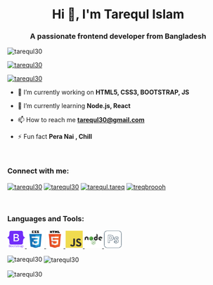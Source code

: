 <h1 align="center">Hi 👋, I'm Tarequl Islam</h1>
<h3 align="center">A passionate frontend developer from Bangladesh</h3>

<p align="left"> <img src="https://komarev.com/ghpvc/?username=tarequl30&label=Profile%20views&color=0e75b6&style=flat" alt="tarequl30" /> </p>

<p align="left"> <a href="https://github.com/ryo-ma/github-profile-trophy"><img src="https://github-profile-trophy.vercel.app/?username=tarequl30" alt="tarequl30" /></a> </p>

<p align="left"> <a href="https://twitter.com/tarequl30" target="blank"><img src="https://img.shields.io/twitter/follow/tarequl30?logo=twitter&style=for-the-badge" alt="tarequl30" /></a> </p>


- 🔭 I’m currently working on **HTML5, CSS3, BOOTSTRAP, JS**

- 🌱 I’m currently learning **Node.js, React**

- 📫 How to reach me **tarequl30@gmail.com**

- ⚡ Fun fact **Pera Nai , Chill**

<br>
<h3 align="left">Connect with me:</h3>
<p align="left">
<a href="https://twitter.com/tarequl30" target="blank"><img align="center" src="https://cdn.jsdelivr.net/npm/simple-icons@3.0.1/icons/twitter.svg" alt="tarequl30" height="30" width="40" /></a>
<a href="https://linkedin.com/in/tarequl30" target="blank"><img align="center" src="https://cdn.jsdelivr.net/npm/simple-icons@3.0.1/icons/linkedin.svg" alt="tarequl30" height="30" width="40" /></a>
<a href="https://fb.com/tarequl.tareq" target="blank"><img align="center" src="https://cdn.jsdelivr.net/npm/simple-icons@3.0.1/icons/facebook.svg" alt="tarequl.tareq" height="30" width="40" /></a>
<a href="https://instagram.com/treqbroooh" target="blank"><img align="center" src="https://cdn.jsdelivr.net/npm/simple-icons@3.0.1/icons/instagram.svg" alt="treqbroooh" height="30" width="40" /></a>
</p>

<br>
<h3 align="left">Languages and Tools:</h3>
<p align="left"> <a href="https://getbootstrap.com" target="_blank"> <img src="https://raw.githubusercontent.com/devicons/devicon/master/icons/bootstrap/bootstrap-plain-wordmark.svg" alt="bootstrap" width="40" height="40"/> </a> <a href="https://www.w3schools.com/css/" target="_blank"> <img src="https://raw.githubusercontent.com/devicons/devicon/master/icons/css3/css3-original-wordmark.svg" alt="css3" width="40" height="40"/> </a> <a href="https://www.w3.org/html/" target="_blank"> <img src="https://raw.githubusercontent.com/devicons/devicon/master/icons/html5/html5-original-wordmark.svg" alt="html5" width="40" height="40"/> </a> <a href="https://developer.mozilla.org/en-US/docs/Web/JavaScript" target="_blank"> <img src="https://raw.githubusercontent.com/devicons/devicon/master/icons/javascript/javascript-original.svg" alt="javascript" width="40" height="40"/> </a> <a href="https://nodejs.org" target="_blank"> <img src="https://raw.githubusercontent.com/devicons/devicon/master/icons/nodejs/nodejs-original-wordmark.svg" alt="nodejs" width="40" height="40"/> </a> <a href="https://www.photoshop.com/en" target="_blank"> <img src="https://raw.githubusercontent.com/devicons/devicon/master/icons/photoshop/photoshop-line.svg" alt="photoshop" width="40" height="40"/> </a> </p>

<p><img align="left" src="https://github-readme-stats.vercel.app/api/top-langs?username=tarequl30&show_icons=true&locale=en&layout=compact" alt="tarequl30" /></p>

<p>&nbsp;<img align="center" src="https://github-readme-stats.vercel.app/api?username=tarequl30&show_icons=true&locale=en" alt="tarequl30" /></p>

<p><img align="center" src="https://github-readme-streak-stats.herokuapp.com/?user=tarequl30&" alt="tarequl30" /></p>
